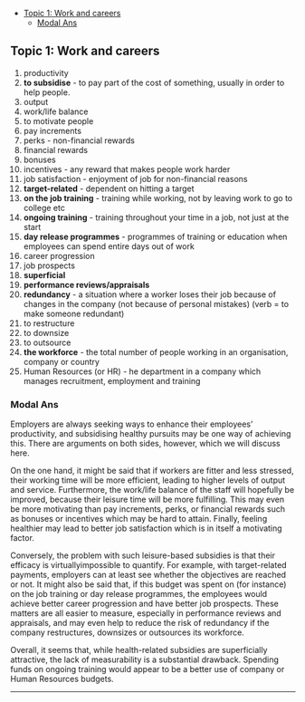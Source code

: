 - [Topic 1: Work and careers](#topic-1-work-and-careers)
  - [Modal Ans](#modal-ans)

## Topic 1: Work and careers

1. productivity
2. **to subsidise** - to pay part of the cost of something, usually in order to help people.
3. output
4. work/life balance
5. to motivate people
6. pay increments
7. perks - non-financial rewards
8. financial rewards
9. bonuses
10. incentives - any reward that makes people work harder
11. job satisfaction - enjoyment of job for non-financial reasons
12. **target-related** - dependent on hitting a target
13. **on the job training** - training while working, not by leaving work to go to college etc
14. **ongoing training** - training throughout your time in a job, not just at the start
15. **day release programmes** - programmes of training or education when employees can spend entire days out of work
16. career progression
17. job prospects
18. **superficial**
19. **performance reviews/appraisals**
20. **redundancy** - a situation where a worker loses their job because of changes in the company (not because of personal mistakes) (verb = to make someone redundant)
21. to restructure
22. to downsize
23. to outsource
24. **the workforce** - the total number of people working in an organisation, company or country
25. Human Resources (or HR) - he department in a company which manages recruitment, employment and training

### Modal Ans

Employers are always seeking ways to enhance their employees’ productivity, and subsidising healthy pursuits may be one way of achieving this. There are arguments on both sides, however, which we will discuss here.

On the one hand, it might be said that if workers are fitter and less stressed, their working time will be more efficient, leading to higher levels of output and service. Furthermore, the work/life balance of the staff will hopefully be improved, because their leisure time will be more fulfilling. This may even be more motivating than pay increments, perks, or financial rewards such as bonuses or incentives which may be hard to attain. Finally, feeling healthier may lead to better job satisfaction which is in itself a motivating factor.

Conversely, the problem with such leisure-based subsidies is that their efficacy is virtuallyimpossible to quantify. For example, with target-related payments, employers can at least see whether the objectives are reached or not. It might also be said that, if this budget was spent on (for instance) on the job training or day release programmes, the employees would achieve better career progression and have better job prospects. These matters are all easier to measure, especially in performance reviews and appraisals, and may even help to reduce the risk of redundancy if the company restructures, downsizes or outsources its workforce.

Overall, it seems that, while health-related subsidies are superficially attractive, the lack of measurability is a substantial drawback. Spending funds on ongoing training would appear to be a better use of company or Human Resources budgets.

---
